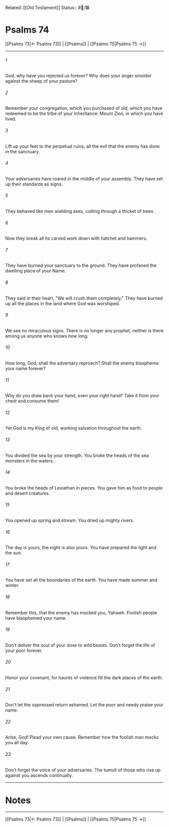 Related::[[Old Testament]]
Status:: #📖/🟥
# Psalms 74

[[Psalms 73|← Psalms 73]] | [[Psalms]] | [[Psalms 75|Psalms 75 →]]
***



###### 1 
God, why have you rejected us forever? Why does your anger smolder against the sheep of your pasture? 

###### 2 
Remember your congregation, which you purchased of old, which you have redeemed to be the tribe of your inheritance: Mount Zion, in which you have lived. 

###### 3 
Lift up your feet to the perpetual ruins, all the evil that the enemy has done in the sanctuary. 

###### 4 
Your adversaries have roared in the middle of your assembly. They have set up their standards as signs. 

###### 5 
They behaved like men wielding axes, cutting through a thicket of trees. 

###### 6 
Now they break all its carved work down with hatchet and hammers. 

###### 7 
They have burned your sanctuary to the ground. They have profaned the dwelling place of your Name. 

###### 8 
They said in their heart, "We will crush them completely." They have burned up all the places in the land where God was worshiped. 

###### 9 
We see no miraculous signs. There is no longer any prophet, neither is there among us anyone who knows how long. 

###### 10 
How long, God, shall the adversary reproach? Shall the enemy blaspheme your name forever? 

###### 11 
Why do you draw back your hand, even your right hand? Take it from your chest and consume them! 

###### 12 
Yet God is my King of old, working salvation throughout the earth. 

###### 13 
You divided the sea by your strength. You broke the heads of the sea monsters in the waters. 

###### 14 
You broke the heads of Leviathan in pieces. You gave him as food to people and desert creatures. 

###### 15 
You opened up spring and stream. You dried up mighty rivers. 

###### 16 
The day is yours, the night is also yours. You have prepared the light and the sun. 

###### 17 
You have set all the boundaries of the earth. You have made summer and winter. 

###### 18 
Remember this, that the enemy has mocked you, Yahweh. Foolish people have blasphemed your name. 

###### 19 
Don't deliver the soul of your dove to wild beasts. Don't forget the life of your poor forever. 

###### 20 
Honor your covenant, for haunts of violence fill the dark places of the earth. 

###### 21 
Don't let the oppressed return ashamed. Let the poor and needy praise your name. 

###### 22 
Arise, God! Plead your own cause. Remember how the foolish man mocks you all day. 

###### 23 
Don't forget the voice of your adversaries. The tumult of those who rise up against you ascends continually.

---
# Notes


***
[[Psalms 73|← Psalms 73]] | [[Psalms]] | [[Psalms 75|Psalms 75 →]]
